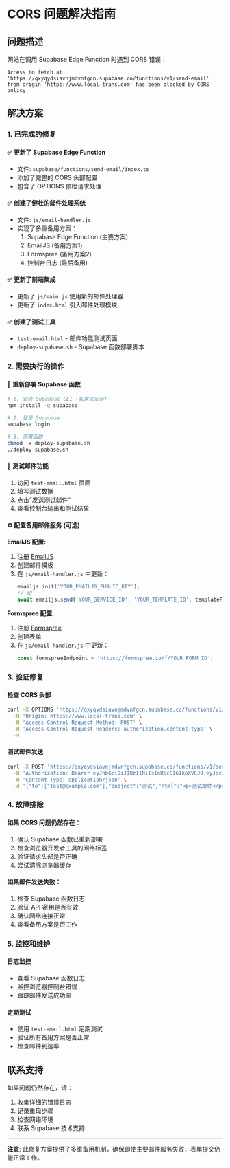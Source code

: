 # CORS 问题解决指南

## 问题描述
网站在调用 Supabase Edge Function 时遇到 CORS 错误：
```
Access to fetch at 'https://qxyqydsiavnjmdvnfgcn.supabase.co/functions/v1/send-email' from origin 'https://www.local-trans.com' has been blocked by CORS policy
```

## 解决方案

### 1. 已完成的修复

#### ✅ 更新了 Supabase Edge Function
- 文件: `supabase/functions/send-email/index.ts`
- 添加了完整的 CORS 头部配置
- 包含了 OPTIONS 预检请求处理

#### ✅ 创建了健壮的邮件处理系统
- 文件: `js/email-handler.js`
- 实现了多重备用方案：
  1. Supabase Edge Function (主要方案)
  2. EmailJS (备用方案1)
  3. Formspree (备用方案2)
  4. 控制台日志 (最后备用)

#### ✅ 更新了前端集成
- 更新了 `js/main.js` 使用新的邮件处理器
- 更新了 `index.html` 引入邮件处理模块

#### ✅ 创建了测试工具
- `test-email.html` - 邮件功能测试页面
- `deploy-supabase.sh` - Supabase 函数部署脚本

### 2. 需要执行的操作

#### 🔧 重新部署 Supabase 函数
```bash
# 1. 安装 Supabase CLI (如果未安装)
npm install -g supabase

# 2. 登录 Supabase
supabase login

# 3. 部署函数
chmod +x deploy-supabase.sh
./deploy-supabase.sh
```

#### 🧪 测试邮件功能
1. 访问 `test-email.html` 页面
2. 填写测试数据
3. 点击"发送测试邮件"
4. 查看控制台输出和测试结果

#### ⚙️ 配置备用邮件服务 (可选)

**EmailJS 配置:**
1. 注册 [EmailJS](https://www.emailjs.com/)
2. 创建邮件模板
3. 在 `js/email-handler.js` 中更新：
   ```javascript
   emailjs.init('YOUR_EMAILJS_PUBLIC_KEY');
   // 和
   await emailjs.send('YOUR_SERVICE_ID', 'YOUR_TEMPLATE_ID', templateParams);
   ```

**Formspree 配置:**
1. 注册 [Formspree](https://formspree.io/)
2. 创建表单
3. 在 `js/email-handler.js` 中更新：
   ```javascript
   const formspreeEndpoint = 'https://formspree.io/f/YOUR_FORM_ID';
   ```

### 3. 验证修复

#### 检查 CORS 头部
```bash
curl -X OPTIONS 'https://qxyqydsiavnjmdvnfgcn.supabase.co/functions/v1/send-email' \
  -H 'Origin: https://www.local-trans.com' \
  -H 'Access-Control-Request-Method: POST' \
  -H 'Access-Control-Request-Headers: authorization,content-type' \
  -v
```

#### 测试邮件发送
```bash
curl -X POST 'https://qxyqydsiavnjmdvnfgcn.supabase.co/functions/v1/send-email' \
  -H 'Authorization: Bearer eyJhbGciOiJIUzI1NiIsInR5cCI6IkpXVCJ9.eyJpc3MiOiJzdXBhYmFzZSIsInJlZiI6InF4eXF5ZHNpYXZuam1kdm5mZ2NuIiwicm9sZSI6ImFub24iLCJpYXQiOjE3NTQwMDUyNjksImV4cCI6MjA2OTU4MTI2OX0.bDigwFOPoiXCHGLfTpZ7VXNMAlHEpGCE5iHB8FPI4ZY' \
  -H 'Content-Type: application/json' \
  -d '{"to":["test@example.com"],"subject":"测试","html":"<p>测试邮件</p>"}'
```

### 4. 故障排除

#### 如果 CORS 问题仍然存在：
1. 确认 Supabase 函数已重新部署
2. 检查浏览器开发者工具的网络标签
3. 验证请求头部是否正确
4. 尝试清除浏览器缓存

#### 如果邮件发送失败：
1. 检查 Supabase 函数日志
2. 验证 API 密钥是否有效
3. 确认网络连接正常
4. 查看备用方案是否工作

### 5. 监控和维护

#### 日志监控
- 查看 Supabase 函数日志
- 监控浏览器控制台错误
- 跟踪邮件发送成功率

#### 定期测试
- 使用 `test-email.html` 定期测试
- 验证所有备用方案是否正常
- 检查邮件到达率

## 联系支持

如果问题仍然存在，请：
1. 收集详细的错误日志
2. 记录重现步骤
3. 检查网络环境
4. 联系 Supabase 技术支持

---

**注意**: 此修复方案提供了多重备用机制，确保即使主要邮件服务失败，表单提交仍能正常工作。
